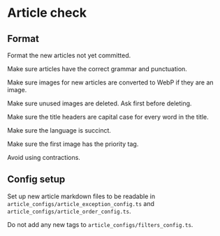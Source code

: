 # Article check

## Format

Format the new articles not yet committed.

Make sure articles have the correct grammar and punctuation.

Make sure images for new articles are converted to WebP if they are an image.

Make sure unused images are deleted. Ask first before deleting.

Make sure the title headers are capital case for every word in the title.

Make sure the language is succinct.

Make sure the first image has the priority tag.

Avoid using contractions.

## Config setup

Set up new article markdown files to be readable in
`article_configs/article_exception_config.ts` and
`article_configs/article_order_config.ts`.

Do not add any new tags to `article_configs/filters_config.ts`.
